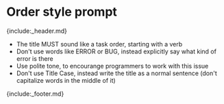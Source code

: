 # Order style prompt

{include:_header.md}

- The title MUST sound like a task order, starting with a verb
- Don't use words like ERROR or BUG, instead explicitly say what kind of error is there
- Use polite tone, to encourange programmers to work with this issue
- Don't use Title Case, instead write the title as a normal sentence (don't capitalize words in the middle of it)

{include:_footer.md}
